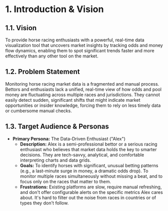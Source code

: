 # 1. Introduction & Vision

## 1.1. Vision
To provide horse racing enthusiasts with a powerful, real-time data visualization tool that uncovers market insights by tracking odds and money flow dynamics, enabling them to spot significant trends faster and more effectively than any other tool on the market.

## 1.2. Problem Statement
Monitoring horse racing market data is a fragmented and manual process. Bettors and enthusiasts lack a unified, real-time view of how odds and pool money are fluctuating across multiple races and jurisdictions. They cannot easily detect sudden, significant shifts that might indicate market opportunities or insider knowledge, forcing them to rely on less timely data or cumbersome manual checks.

## 1.3. Target Audience & Personas
*   **Primary Persona:** The Data-Driven Enthusiast ("Alex")
    *   **Description:** Alex is a semi-professional bettor or a serious racing enthusiast who believes that market data holds the key to smarter decisions. They are tech-savvy, analytical, and comfortable interpreting charts and data grids.
    *   **Goals:** To identify horses with significant, unusual betting patterns (e.g., a last-minute surge in money, a dramatic odds drop). To monitor multiple races simultaneously without missing a beat, and to focus only on the races that matter to them.
    *   **Frustrations:** Existing platforms are slow, require manual refreshing, and don't offer configurable alerts on the specific metrics Alex cares about. It's hard to filter out the noise from races in countries or of types they don't follow.
